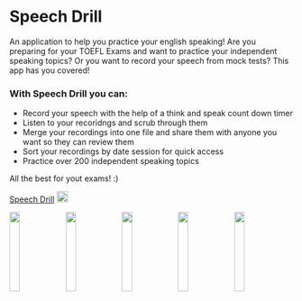 # Speech Drill
An application to help you practice your english speaking!
Are you preparing for your TOEFL Exams and want to practice your independent speaking topics? Or you want to record your speech from mock tests? 
This app has you covered!

### With Speech Drill you can:

* Record your speech with the help of a think and speak count down timer
* Listen to your recoridngs and scrub through them
* Merge your recordings into one file and share them with anyone you want so they can review them
* Sort your recordings by date session for quick access
* Practice over 200 independent speaking topics

All the best for yout exams! :)

[Speech Drill](https://itunes.apple.com/us/app/speech-drill/id1433796147?ls=1&mt=8) <img src="https://github.com/parthv21/Speech-Drill/blob/master/logo.png" width="20px" alt="Speech-Drill Logo">

<img src="https://github.com/parthv21/TOEFL-Speaking/blob/master/UI_Screen_Shots/success.png" width="19%"> <img src="https://github.com/parthv21/TOEFL-Speaking/blob/master/UI_Screen_Shots/delete.png" width="19%"> <img src="https://github.com/parthv21/TOEFL-Speaking/blob/master/UI_Screen_Shots/export.png" width="19%"> <img src="https://github.com/parthv21/TOEFL-Speaking/blob/master/UI_Screen_Shots/sidenav.png" width="19%"> <img src="https://github.com/parthv21/TOEFL-Speaking/blob/master/UI_Screen_Shots/info.png" width="19%"> 
